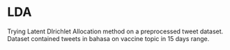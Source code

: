 # LDA
Trying Latent DIrichlet Allocation method on a preprocessed tweet dataset.
Dataset contained tweets in bahasa on vaccine topic in 15 days range.
